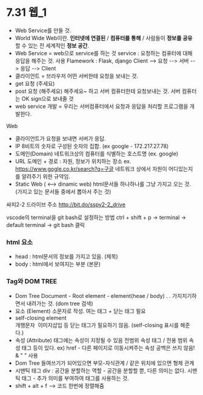 # 7.31 웹_1

- Web Service를 만들 것.
- World Wide Web이란.
  **인터넷에 연결된** / **컴퓨터를 통해** / 사람들이 **정보를 공유**할 수 있는 전 세계적인 **정보 공간**.
- Web Service = web으로 service를 하는 것
  service : 요청하는 컴퓨터에 대해 응답을 해주는 것.
  사용 Flamework : Flask, django
  Client --> 요청 --> 서버 --> 응답 --> Client
- 클라이언트 = 브라우저
  어떤 서버한테 요청을 보내는 것.
- get 요청 (주세요)
- post 요청 (해주세요)
  해주세요~ 하고 서버 컴퓨터한테 요청보내는 것.
  서버 컴퓨터는 OK sign으로 보내줄 것
- web service 개발 = 우리는 서버컴퓨터에서 요청과 응답을 처리할 프로그램을 개발한다.

Web 

- 클라이언트가 요청을 보내면 서버가 응답. 
- IP
  8비트의 숫자로 구성된 숫자의 집합. (ex google - 172.217.27.78)
- 도메인(Domain)
  네트워크상의 컴퓨터를 식별하는 호스트명 (ex. google)
- URL 
  도메인 + 경로 : 자원, 정보가 위치하는 장소
  ex. https://www.gogle.co.kr/search?q=구글
  네트워크 상에서 자원이 어디있는지를 알려주기 위한 규약임.
- Static Web  ( <--> dinamic web)
  html문서들 하나하나를 그냥 가지고 오는 것. (가지고 있는 문서들 중에서 뽑아서 주는 것)

싸피2-2 드라이브 주소
http://bit.do/sspy2-2_drive

vscode의 terminal을 git bash로 설정하는 방법
ctrl + shift + p -> terminal -> default terminal -> git bash 클릭

### html 요소

- head : html문서의 정보를 가지고 있음. (제목)
- body : html에서 보여지는 부분 (본문)

### Tag와 DOM TREE

- Dom Tree 
  Document - Root element - element(heae  /  body) . . 가지치기하면서 내려가는 것. (dom tree 검색)
- 요소 (Element)
  소문자로 작성. 여는 태그 + 닫는 태그 필요
- self-closing element
  <br />개행문자
  <img /> 이미지삽입
  등 닫는 태그가 필요하기 않음.  (self-closing 표시를 해준다.)
- 속성 (Attribute)
  태그에는 속성이 지정될 수 있음
  전범위 속성 태그 / 전용 범위 속성 태그 등이 있다.
  ex) href - 다른 페이지로 이동시켜주는 속성
  공백은 쓰지 않음! & " " 사용
- Dom Tree
  들여쓰기가 되어있으면 부모-자식관계  /  같은 위치에 있으면 형제 관계
- 시맨틱 태그
  div : 공간을 분할하는 역할  -  공간을 분할할 뿐, 다른 의미는 없다.
  시맨틱 태그 - 추가 의미를 부여하여 태그를 사용하는 것.
- shift + alt + f --> 코드 한번에 정렬해줌

